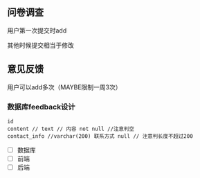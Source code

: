 ## 问卷调查

用户第一次提交时add

其他时候提交相当于修改

## 意见反馈

用户可以add多次（MAYBE限制一周3次）

### 数据库feedback设计

```
id
content // text // 内容 not null //注意判空
contact_info //varchar(200) 联系方式 null // 注意判长度不超过200
```

- [ ] 数据库
- [ ] 前端
- [ ] 后端